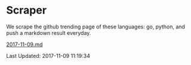 # Scraper

We scrape the github trending page of these languages: go, python, and push a markdown result everyday.

[2017-11-09.md](https://github.com/borays/Scraper/blob/master/2017-11-09.md)

Last Updated: 2017-11-09 11:19:34